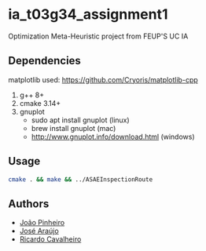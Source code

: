 # ia_t03g34_assignment1

Optimization Meta-Heuristic project from FEUP'S UC IA 

## Dependencies

matplotlib used: 
https://github.com/Cryoris/matplotlib-cpp

1. g++ 8+
2. cmake 3.14+
3. gnuplot
   - sudo apt install gnuplot (linux)
   - brew install gnuplot (mac)
   - http://www.gnuplot.info/download.html (windows)

## Usage

```bash
cmake . && make && ../ASAEInspectionRoute
```

## Authors

- [João Pinheiro](https://github.com/jogp10)
- [José Araújo](https://github.com/zearaujo11)
- [Ricardo Cavalheiro](https://github.com/RicardoCavalheiro123)

